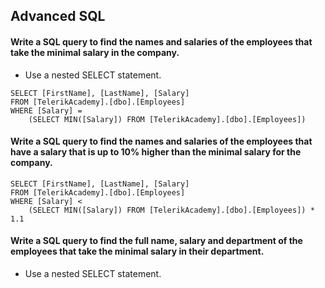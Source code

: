 ## Advanced SQL

#### Write a SQL query to find the names and salaries of the employees that take the minimal salary in the company.
- Use a nested SELECT statement.
```
SELECT [FirstName], [LastName], [Salary]
FROM [TelerikAcademy].[dbo].[Employees]
WHERE [Salary] =
	(SELECT MIN([Salary]) FROM [TelerikAcademy].[dbo].[Employees])
```

#### Write a SQL query to find the names and salaries of the employees that have a salary that is up to 10% higher than the minimal salary for the company.
```
SELECT [FirstName], [LastName], [Salary]
FROM [TelerikAcademy].[dbo].[Employees]
WHERE [Salary] <
	(SELECT MIN([Salary]) FROM [TelerikAcademy].[dbo].[Employees]) * 1.1
```

#### Write a SQL query to find the full name, salary and department of the employees that take the minimal salary in their department.
- Use a nested SELECT statement.
```

```